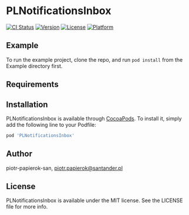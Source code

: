 # PLNotificationsInbox

[![CI Status](https://img.shields.io/travis/piotr-papierok-san/PLNotificationsInbox.svg?style=flat)](https://travis-ci.org/piotr-papierok-san/PLNotificationsInbox)
[![Version](https://img.shields.io/cocoapods/v/PLNotificationsInbox.svg?style=flat)](https://cocoapods.org/pods/PLNotificationsInbox)
[![License](https://img.shields.io/cocoapods/l/PLNotificationsInbox.svg?style=flat)](https://cocoapods.org/pods/PLNotificationsInbox)
[![Platform](https://img.shields.io/cocoapods/p/PLNotificationsInbox.svg?style=flat)](https://cocoapods.org/pods/PLNotificationsInbox)

## Example

To run the example project, clone the repo, and run `pod install` from the Example directory first.

## Requirements

## Installation

PLNotificationsInbox is available through [CocoaPods](https://cocoapods.org). To install
it, simply add the following line to your Podfile:

```ruby
pod 'PLNotificationsInbox'
```

## Author

piotr-papierok-san, piotr.papierok@santander.pl

## License

PLNotificationsInbox is available under the MIT license. See the LICENSE file for more info.
